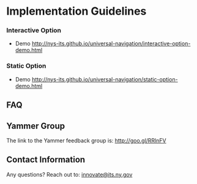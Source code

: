 # Implementation Guidelines

### Interactive Option

- Demo http://nys-its.github.io/universal-navigation/interactive-option-demo.html

### Static Option

- Demo http://nys-its.github.io/universal-navigation/static-option-demo.html

## FAQ


## Yammer Group
The link to the Yammer feedback group is: http://goo.gl/RRlnFV

## Contact Information
Any questions?  Reach out to: innovate@its.ny.gov
